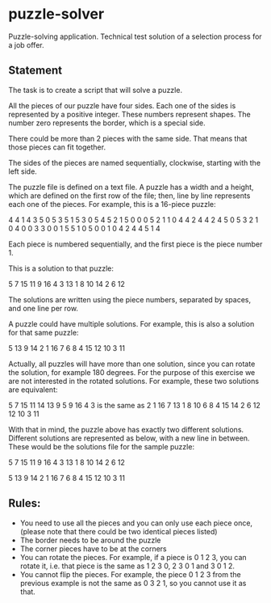 # puzzle-solver
Puzzle-solving application. Technical test solution of a selection process for a job offer.

## Statement
The task is to create a script that will solve a puzzle. 

All the pieces of our puzzle have four sides. Each one of the sides is represented by a positive integer. These numbers represent shapes. The number zero represents the border, which is a special side. 

There could be more than 2 pieces with the same side. That means that those pieces can fit together. 

The sides of the pieces are named sequentially, clockwise, starting with the left side.

The puzzle file is defined on a text file. A puzzle has a width and a height, which are defined on the first row of the file; then, line by line represents each one of the pieces. For example, this is a 16-piece puzzle:

4 4
1 4 3 5
0 5 3 5
1 5 3 0
5 4 5 2
1 5 0 0
0 5 2 1
1 0 4 4
2 4 4 2
4 5 0 5
3 2 1 0
4 0 0 3
3 0 0 1
5 5 1 0
5 0 0 1
0 4 2 4
4 5 1 4

Each piece is numbered sequentially, and the first piece is the piece number 1. 

This is a solution to that puzzle:

5 7 15 11
9 16 4 3
13 1 8 10
14 2 6 12

The solutions are written using the piece numbers, separated by spaces, and one line per row. 

A puzzle could have multiple solutions. For example, this is also a solution for that same puzzle: 

5 13 9 14
2 1 16 7
6 8 4 15
12 10 3 11

Actually, all puzzles will have more than one solution, since you can rotate the solution, for example 180 degrees. For the purpose of this exercise we are not interested in the rotated solutions. For example, these two solutions are equivalent:

5 7 15 11                          14 13 9 5
9 16 4 3       is the same as      2 1 16 7
13 1 8 10                          6 8 4 15
14 2 6 12                          12 10 3 11

With that in mind, the puzzle above has exactly two different solutions. Different solutions are represented as below, with a new line in between. These would be the solutions file for the sample puzzle:

5 7 15 11
9 16 4 3
13 1 8 10
14 2 6 12

5 13 9 14
2 1 16 7
6 8 4 15
12 10 3 11

## Rules: 
- You need to use all the pieces and you can only use each piece once, (please note that there could be two identical pieces listed)
- The border needs to be around the puzzle
- The corner pieces have to be at the corners
- You can rotate the pieces. For example, if a piece is 0 1 2 3, you can rotate it, i.e. that piece is the same as 1 2 3 0, 2 3 0 1 and 3 0 1 2. 
- You cannot flip the pieces. For example, the piece 0 1 2 3 from the previous example is not the same as 0 3 2 1, so you cannot use it as that.

